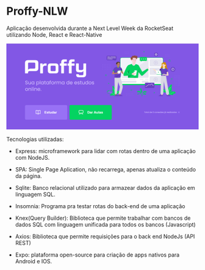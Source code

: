 # Proffy-NLW
Aplicação desenvolvida durante a Next Level Week da RocketSeat utilizando Node, React e React-Native

<img src="img.PNG">


Tecnologias utilizadas:  

- Express: microframework para lidar com rotas dentro de uma aplicação com NodeJS.

- SPA: Single Page Aplication, não recarrega, apenas atualiza o conteúdo da página.

- Sqlite: Banco relacional utilizado para armazear dados da aplicação em linguagem SQL.

- Insomnia: Programa pra testar rotas do back-end de uma aplicação

- Knex(Query Builder): Biblioteca que permite trabalhar com bancos de dados SQL com linguagem unificada para todos os bancos (Javascript)

- Axios: Biblioteca que permite requisições para o back end NodeJs (API REST)

- Expo: plataforma open-source para criação de apps nativos para Android e IOS.
